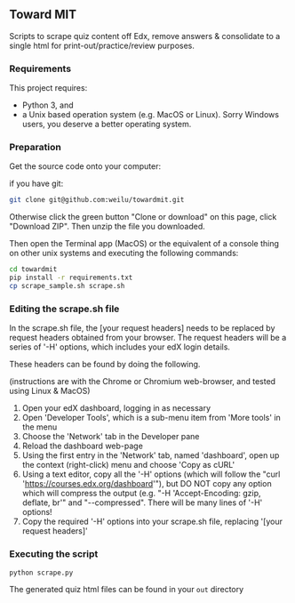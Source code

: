 ## Toward MIT

Scripts to scrape quiz content off Edx, remove answers & consolidate to a single html for print-out/practice/review purposes.

### Requirements
This project requires:

- Python 3, and
- a Unix based operation system (e.g. MacOS or Linux). Sorry Windows users, you deserve a better operating system.

### Preparation

Get the source code onto your computer:

if you have git:

```bash
git clone git@github.com:weilu/towardmit.git
```

Otherwise click the green button "Clone or download" on this page, click "Download ZIP". Then unzip the file you downloaded.

Then open the Terminal app (MacOS) or the equivalent of a console thing on other unix systems and executing the following commands:

```bash
cd towardmit
pip install -r requirements.txt
cp scrape_sample.sh scrape.sh
```

### Editing the scrape.sh file

In the scrape.sh file, the [your request headers] needs to be replaced by request headers obtained from your browser.
The request headers will be a series of '-H' options, which includes your edX login details.

These headers can be found by doing the following.

(instructions are with the Chrome or Chromium web-browser, and tested using Linux & MacOS)

1. Open your edX dashboard, logging in as necessary
2. Open 'Developer Tools', which is a sub-menu item from 'More tools' in the menu
3. Choose the 'Network' tab in the Developer pane
4. Reload the dashboard web-page
5. Using the first entry in the 'Network' tab, named 'dashboard', open up the context (right-click) menu and choose 'Copy as cURL'
6. Using a text editor, copy all the '-H' options (which will follow the "curl 'https://courses.edx.org/dashboard'"), but DO NOT copy any option which will compress the output (e.g. "-H 'Accept-Encoding: gzip, deflate, br'" and "--compressed". There will be many lines of '-H' options!
7. Copy the required '-H' options into your scrape.sh file, replacing '[your request headers]'

### Executing the script

```bash
python scrape.py
```

The generated quiz html files can be found in your `out` directory
